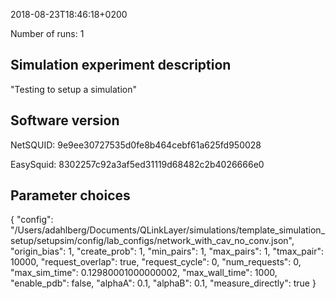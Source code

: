 2018-08-23T18:46:18+0200


Number of runs:
1

Simulation experiment description
---------------------------------

"Testing to setup a simulation"


Software version
----------------
NetSQUID:
9e9ee30727535d0fe8b464cebf61a625fd950028

EasySquid:
8302257c92a3af5ed31119d68482c2b4026666e0


Parameter choices
-----------------

{ "config": "/Users/adahlberg/Documents/QLinkLayer/simulations/template_simulation_setup/setupsim/config/lab_configs/network_with_cav_no_conv.json", "origin_bias": 1, "create_prob": 1, "min_pairs": 1, "max_pairs": 1, "tmax_pair": 10000, "request_overlap": true, "request_cycle": 0, "num_requests": 0, "max_sim_time": 0.12980001000000002, "max_wall_time": 1000, "enable_pdb": false, "alphaA": 0.1, "alphaB": 0.1, "measure_directly": true }
